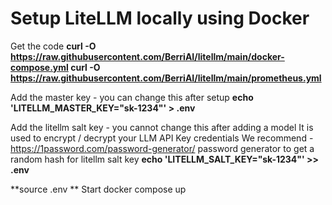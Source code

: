 # Setup LiteLLM locally using Docker
Get the code
**curl -O https://raw.githubusercontent.com/BerriAI/litellm/main/docker-compose.yml
curl -O https://raw.githubusercontent.com/BerriAI/litellm/main/prometheus.yml**

Add the master key - you can change this after setup
**echo 'LITELLM_MASTER_KEY="sk-1234"' > .env**

Add the litellm salt key - you cannot change this after adding a model
It is used to encrypt / decrypt your LLM API Key credentials
We recommend - https://1password.com/password-generator/ 
password generator to get a random hash for litellm salt key
**echo 'LITELLM_SALT_KEY="sk-1234"' >> .env**

**source .env
**
Start
docker compose up
